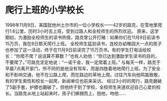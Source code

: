 # 爬行上班的小学校长
1998年11月9日，美国犹他州土尔市的一位小学校长——42岁的路克，在雪地里爬行1.6公里，历时3小时去上班，受到过路人和全校师生的热烈欢迎。 
原来，这学期初，为激励全校师生的读书热情，路克曾公开打赌：如果你们在11月9日前读书15万页，我在9日那天爬行上班。 
全校师生猛劲读书，连校办幼稚园大一点的孩子也参加了这一活动，终于在11月9日前读完了15万页书。有的学生打电话给校长：“你爬不爬？说话算不算数？”也有人劝他：“你已达到激励学生读书的目的，不要爬了。”可路克坚定地说：“一诺千金，我一定爬着上班。” 
与每天一样，路克于早晨7点离开家门，所不同的是他没有驾车，而是四肢着地地爬行上班。为了安全和不影响交通，他不在公路上爬，而在路边的草地上爬。过往汽车向他鸣笛致敬，有的学生索性和校长一起爬，新闻单位也前来采访。 
经过3小时的爬行，路克磨破了5副手套，护膝也磨破了，但他终于到了学校，全校师生夹道欢迎自己心爱的校长。当路克从地上站起来时，孩子们蜂拥而上，抱他，吻他……
  